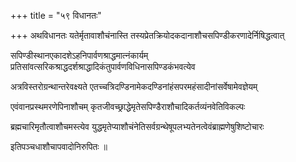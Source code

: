 +++
title = "५९ विधानतः"

+++
अथविधानतः यतेर्मृतावाशौचंनास्ति तस्यप्रेतक्रियोदकदानाशौचसपिण्डीकरणादेर्निषिद्धत्वात्

सपिण्डीस्थानएकादशेऽहनिपार्वणश्राद्धमात्नंकार्यम् प्रतिसांवत्सरिकश्राद्धदर्शश्राद्धादिकंतुपार्वणविधिनासपिण्डकंभवत्येव

अत्रविस्तरोग्रन्थान्तरेवक्ष्यते एतच्चत्रिदण्डिनामेकदण्डिनांहंसपरमहंसादीनांसर्वेषामेवज्ञेयम्

एवंवानप्रस्थमरणेपिनाशौचम् कृतजीवच्छ्राद्धेमृतेसपिण्डैराशौचादिकर्तव्यंनवेतिविकल्पः

ब्रह्मचारिमृतौत्वाशौचमस्त्येव युद्धमृतेप्याशौचंनेतिसर्वग्रन्थेषूपलभ्यतेनत्वेवंब्राह्मणेषुशिष्टोचारः

इतिपञ्चधाशौचापवादोनिरुपितः ॥
